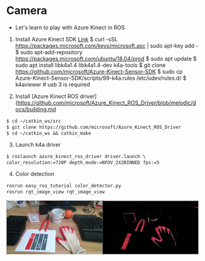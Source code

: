 # Camera

- Let's learn to play with Azure Kinect in ROS

1. Install Azure Kinect SDK [Link](https://github.com/microsoft/Azure-Kinect-Sensor-SDK/blob/develop/docs/usage.md#Installation)
$ curl -sSL https://packages.microsoft.com/keys/microsoft.asc | sudo apt-key add -
$ sudo apt-add-repository https://packages.microsoft.com/ubuntu/18.04/prod
$ sudo apt update
$ sudo apt install libk4a1.4 libk4a1.4-dev k4a-tools 
$ git clone https://github.com/microsoft/Azure-Kinect-Sensor-SDK
$ sudo cp Azure-Kinect-Sensor-SDK/scripts/99-k4a.rules /etc/udev/rules.d/
$ k4aviewer # usb 3 is required

2. Install [Azure Kinect ROS driver](https://github.com/microsoft/Azure_Kinect_ROS_Driver/blob/melodic/docs/building.md
```
$ cd ~/catkin_ws/src
$ git clone https://github.com/microsoft/Azure_Kinect_ROS_Driver
$ cd ~/catkin_ws && catkin_make
```
3. Launch k4a driver
```
$ roslaunch azure_kinect_ros_driver driver.launch \
color_resolution:=720P depth_mode:=NFOV_2X2BINNED fps:=5
```

4. Color detection 
```
rosrun easy_ros_tutorial color_detector.py 
rosrun rqt_image_view rqt_image_view
```
![screensh](../../imgs/color_detection.png)



